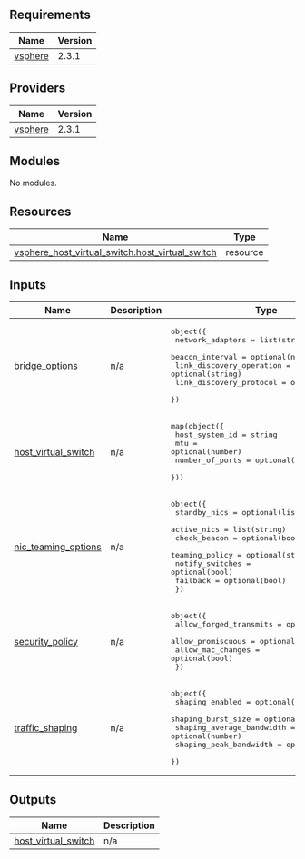 ## Requirements

| Name | Version |
|------|---------|
| <a name="requirement_vsphere"></a> [vsphere](#requirement\_vsphere) | 2.3.1 |

## Providers

| Name | Version |
|------|---------|
| <a name="provider_vsphere"></a> [vsphere](#provider\_vsphere) | 2.3.1 |

## Modules

No modules.

## Resources

| Name | Type |
|------|------|
| [vsphere_host_virtual_switch.host_virtual_switch](https://registry.terraform.io/providers/hashicorp/vsphere/2.3.1/docs/resources/host_virtual_switch) | resource |

## Inputs

| Name | Description | Type | Default | Required |
|------|-------------|------|---------|:--------:|
| <a name="input_bridge_options"></a> [bridge\_options](#input\_bridge\_options) | n/a | <pre>object({<br>    network_adapters         = list(string)<br>    beacon_interval          = optional(number)<br>    link_discovery_operation = optional(string)<br>    link_discovery_protocol  = optional(string)<br>  })</pre> | n/a | yes |
| <a name="input_host_virtual_switch"></a> [host\_virtual\_switch](#input\_host\_virtual\_switch) | n/a | <pre>map(object({<br>    host_system_id  = string<br>    mtu             = optional(number)<br>    number_of_ports = optional(number)<br>  }))</pre> | n/a | yes |
| <a name="input_nic_teaming_options"></a> [nic\_teaming\_options](#input\_nic\_teaming\_options) | n/a | <pre>object({<br>    standby_nics    = optional(list(string))<br>    active_nics     = list(string)<br>    check_beacon    = optional(bool)<br>    teaming_policy  = optional(string)<br>    notify_switches = optional(bool)<br>    failback        = optional(bool)<br>  })</pre> | n/a | yes |
| <a name="input_security_policy"></a> [security\_policy](#input\_security\_policy) | n/a | <pre>object({<br>    allow_forged_transmits = optional(bool)<br>    allow_promiscuous      = optional(bool)<br>    allow_mac_changes      = optional(bool)<br>  })</pre> | `{}` | no |
| <a name="input_traffic_shaping"></a> [traffic\_shaping](#input\_traffic\_shaping) | n/a | <pre>object({<br>    shaping_enabled           = optional(bool)<br>    shaping_burst_size        = optional(number)<br>    shaping_average_bandwidth = optional(number)<br>    shaping_peak_bandwidth    = optional(number)<br>  })</pre> | `{}` | no |

## Outputs

| Name | Description |
|------|-------------|
| <a name="output_host_virtual_switch"></a> [host\_virtual\_switch](#output\_host\_virtual\_switch) | n/a |
